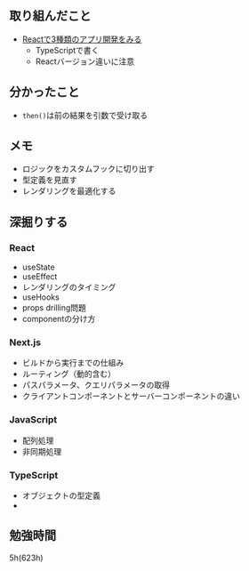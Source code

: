 ## 取り組んだこと
- [Reactで3種類のアプリ開発をみる](https://www.udemy.com/course/react-3project-app-udemy/?couponCode=KEEPLEARNING)
  - TypeScriptで書く
  - Reactバージョン違いに注意

## 分かったこと
- `then()`は前の結果を引数で受け取る

## メモ
- ロジックをカスタムフックに切り出す
- 型定義を見直す
- レンダリングを最適化する


## 深掘りする
### React
- useState
- useEffect
- レンダリングのタイミング
- useHooks
- props drilling問題
- componentの分け方

### Next.js
- ビルドから実行までの仕組み
- ルーティング（動的含む）
- パスパラメータ、クエリパラメータの取得
- クライアントコンポーネントとサーバーコンポーネントの違い

### JavaScript
- 配列処理
- 非同期処理

### TypeScript
- オブジェクトの型定義
- 
## 勉強時間
5h(623h)